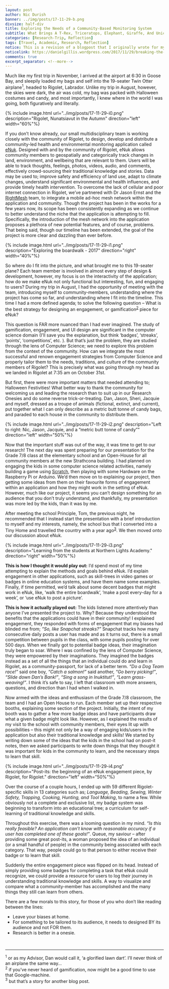 ```yaml
---
layout: post
author: Nic Durish
banner: ../img/posts/17-11-29-b.png
divsize: half-div
title: Exploring the Needs of a Community-Based Monitoring System
subtitle: What Brings A T-Rex, Triceratops, Elephant, Giraffe, And Unicorn To Labrador
categories: [Research-Trip, Reflection]
tags: [Travel, Academic, Research, Reflection]
notice: This is a revision of a blogpost that I originally wrote for my advisors blog
noticelink: https://danielgillis.wordpress.com/2017/11/29/breaking-the-digital-divide-what-brings-a-t-rex-triceratops-elephant-giraffe-and-unicorn-to-labrador/
comments: true
excerpt_separator: <!--more-->
---
```


Much like my first trip in November, I arrived at the airport at 6:30 in Goose Bay, and sleepily loaded my bags and self into the 19-seater Twin Otter airplane<sup>1</sup>, headed to Rigolet, Labrador. Unlike my trip in August, however, the skies were dark, the air was cold, my bag was packed with Halloween costumes and candy, and most importantly, I knew where in the world I was going, both figuratively and literally.

<!--more-->
{% include image.html url="../img/posts/17-11-29-i0.png" description="Rigolet, Nunatsiavut in the Autumn" direction="left" width="60%"%}

If you don’t know already, our small multidisciplinary team is working closely with the community of Rigolet, to design, develop and distribute a community-led health and environmental monitoring application called [eNuk](https://enuk.eco). Designed with and by the community of Rigolet, eNuk allows community members to geospatially and categorically track changes in land, environment, and wellbeing that are relevant to them. Users will be able to track thoughts, feelings, photos, videos, audio, and comments, effectively crowd-sourcing their traditional knowledge and stories. Data may be used to; improve safety and efficiency of land use, adapt to climate changes, understand significant environmental and health influences, and provide timely health intervention. To overcome the lack of cellular and poor internet connection in Rigolet, we’ve partnered with Dr Jason Ernst and the [RightMesh](https://www.rightmesh.io/) team, to integrate a mobile ad-hoc mesh network within the application and community. Though the project has been in the works for a few years now, its scope has been consistently expanding as we continue to better understand the niche that the application is attempting to fill. Specifically, the introduction of the mesh network into the application proposes a plethora of new potential features, and of course, problems. That being said, though our timeline has been extended, the goal of the project is more clear and dazzling than ever before.  

{% include image.html url="../img/posts/17-11-29-i1.png" description="Exploring the boardwalk - 2017" direction="right" width="40%"%}

So where do I fit into the picture, and what brought me to this 19-seater plane? Each team member is involved in almost every step of design & development, however, my focus is on the interactivity of the application; how do we make eNuk not only functional but interesting, fun, and engaging to users? During my trip in August, I had the opportunity of meeting with the team, introducing myself to community-members, understanding where the project has come so far, and understanding where I fit into the timeline. This time I had a more defined agenda; to solve the following question – What is the best strategy for designing an engagement, or gamification<sup>[2](#fnote3)</sup> piece for eNuk?

This question is FAR more nuanced than I had ever imagined. The study of gamification, engagement, and UI design are significant in the computer science domain (I’ll save you the explanation, but think ‘badges’, ‘streaks’, ‘points’, ‘competitions’, etc. ). But that’s just the problem, they are studied through the lens of Computer Science; we need to explore this problem from the context of the community. How can we integrate the most successful and renown engagement strategies from Computer Science and properly tailor them to the needs, traditions, and culture of the community members of Rigolet? This is precisely what was going through my head as we landed in Rigolet at 7:35 am on October 31st.


But first, there were more important matters that needed attending to; Halloween Festivities! What better way to thank the community for welcoming us and leading the research than to suit up in our Research Onesies and do some reverse trick-or-treating. Dan, Jason, Sheri, Jacquie and myself, dressed as a troupe of animals (fictional, extinct, and current), put together what I can only describe as a metric butt tonne of candy bags, and paraded to each house in the community to distribute them. 

{% include image.html url="../img/posts/17-11-29-i2.png" description="Left to right: Nic, Jason, Jacquie, and a “metric butt tonne of candy”" direction="left" width="50%"%}

Now that the important stuff was out of the way, it was time to get to our research! The next day was spent preparing for our presentation for the Grade 7/8 class at the elementary school and an Open-House for all community members at the new Strathcona building. I had planned on engaging the kids in some computer science related activities, namely building a game using [Scratch](https://scratch.mit.edu/), then playing with some Hardware on the Raspberry Pi or Arduino. We’d then move on to explaining our project, then getting some ideas from them on their favourite forms of engagement within an application and how they might work in the setting of eNuk. However, much like our project, it seems you can’t design something for an audience that you don’t truly understand, and thankfully, my presentation was more led by the kids, than it was by me.

After meeting the school Principle, Tom, the previous night, he recommended that I instead start the presentation with a brief introduction to myself and my interests, namely, the school bus that I converted into a Tiny Home and travelled the country with a year ago<sup>[3](#fnote3)</sup>. We then moved onto our discussion about eNuk.

{% include image.html url="../img/posts/17-11-29-i3.png" description="Learning from the students at Northern Lights Academy." direction="right" width="50%"%}

**This is how I thought it would play out:** I’d spend most of my time attempting to explain the methods and goals behind eNuk. I’d explain engagement in other applications, such as skill-trees in video games or badges in online education systems, and have them name some examples. Finally, if time permitted, we’d talk about some decent badges that might work in eNuk, like, ‘walk the entire boardwalk’, ‘make a post every-day for a week’, or ‘use eNuk to post a picture’.


**This is how it actually played out:** The kids listened more attentively than anyone I’ve presented the project to. Why? Because they understood the benefits that the applications could have in their community! I explained engagement, they responded with forms of engagement that my biases had blinded me from; *“So, like Snapchat streaks?”*  Snapchat tracks how many consecutive daily posts a user has made and as it turns out, there is a small competition between pupils in the class, with some pupils posting for over 500 days. When we finally got to potential badge ideas, their imagination truly began to soar. Where I was confined by the lens of Computer Science, they were empowered by their imaginations. They imagined the badges instead as a set of all the things that an individual could do and learn in Rigolet, as a community-passport, for lack of a better term. *“Do a Dog Team race!”* said one boy, *“Catch a salmon!”* said another, *“Go berry picking!”*, *“Slide down Dan’s Bank!”*, *“Sing a song in Inuktitut!”*, *“Learn grass-weaving!”*.  I think it’s safe to say, I left that classroom with more answers, questions, and direction than I had when I walked in.

Now armed with the ideas and enthusiasm of the Grade 7/8 classroom, the team and I had an Open House to run. Each member set up their respective booths, explaining some section of the project. Initially, the intent of my booth was to gather a few more badge ideas and have participants draw what a given badge might look like. However, as I explained the results of my visit to the school with community members, their eyes lit up with possibilities – this might not only be a way of engaging kids/users in the application but also their traditional knowledge and skills! We started by writing down some of the ideas that the kids in the school had on post-it notes, then we asked participants to write down things that they thought it was important for kids in the community to learn, and the necessary steps to learn that skill.

{% include image.html url="../img/posts/17-11-29-i4.png" description="Post-its: the beginning of an eNuk engagement piece, by Rigolet, for Rigolet." direction="left" width="50%"%}

Over the course of a couple hours, I ended up with 59 different Rigolet-specific skills in 13 categories such as; *Language, Beading, Sewing, Winter Safety, Trapping, Cooking, Hunting, and Tool Making*, to name a few. While obviously not a complete and exclusive list, my badge system was beginning to transform into an educational tree; a curriculum for self-learning of traditional knowledge and skills.

Throughout this exercise, there was a looming question in my mind. *“Is this really feasible? An application can’t know with reasonable accuracy if a user has completed one of these goals!”*. Queue, my saviour – after providing some great post-its, a woman proposed the idea of an individual (or a small handful of people) in the community being associated with each category. That way, people could go to that person to either receive their badge or to learn that skill.

Suddenly the entire engagement piece was flipped on its head. Instead of simply providing some badges for completing a task that eNuk could recognize, we could provide a resource for users to log their journey in understanding traditional knowledge and skills. A way to visualize and compare what a community-member has accomplished and the many things they still can learn from others.

There are a few morals to this story, for those of you who don’t like reading between the lines:
* Leave your biases at home.
* For something to be tailored to its audience, it needs to designed BY its audience and not FOR them.
* Research is better in a onesie.

<br>
<hr>
<a name="fnote1"><sup>1</sup></a> or as my Advisor, Dan would call it, ‘a glorified lawn dart’. I’ll never think of an airplane the same way…<br>
<a name="fnote2"><sup>2</sup></a> if you’ve never heard of gamification, now might be a good time to use that Google-machine.<br>
<a name="fnote3"><sup>3</sup></a> but that’s a story for another blog post.<br>